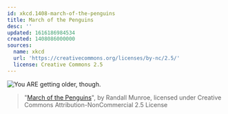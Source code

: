 ```yaml
---
id: xkcd.1408-march-of-the-penguins
title: March of the Penguins
desc: ''
updated: 1616186984534
created: 1408086000000
sources:
  name: xkcd
  url: 'https://creativecommons.org/licenses/by-nc/2.5/'
  license: Creative Commons 2.5
---
```

![You ARE getting older, though.](https://imgs.xkcd.com/comics/march_of_the_penguins.png)
> "[March of the Penguins](https://xkcd.com/1408/)", by Randall Munroe, licensed under Creative Commons Attribution-NonCommercial 2.5 License
